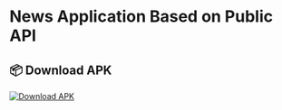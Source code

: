 
# News Application Based on Public API

## 📦 Download APK  

[![Download APK](https://img.shields.io/badge/Download-APK-blue?style=for-the-badge&logo=android)](https://github.com/RN-Akash/GryNews/releases/download/GryNews/app-release.apk)